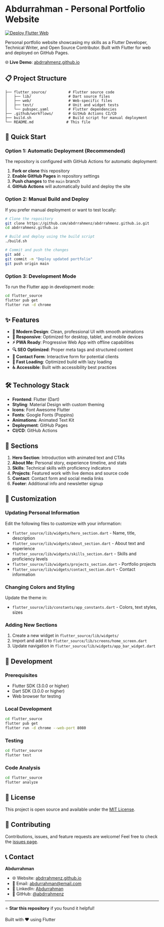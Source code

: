 # Abdurrahman - Personal Portfolio Website

[![Deploy Flutter Web](https://github.com/abdrrahmenz/abdrrahmenz.github.io/actions/workflows/deploy.yml/badge.svg)](https://github.com/abdrrahmenz/abdrrahmenz.github.io/actions/workflows/deploy.yml)

Personal portfolio website showcasing my skills as a Flutter Developer, Technical Writer, and Open Source Contributor. Built with Flutter for web and deployed on GitHub Pages.

🌐 **Live Demo**: [abdrrahmenz.github.io](https://abdrrahmenz.github.io)

## 📋 Project Structure

```
├── flutter_source/          # Flutter source code
│   ├── lib/                 # Dart source files
│   ├── web/                 # Web-specific files
│   ├── test/                # Unit and widget tests
│   └── pubspec.yaml         # Flutter dependencies
├── .github/workflows/       # GitHub Actions CI/CD
├── build.sh                 # Build script for manual deployment
└── README.md               # This file
```

## 🚀 Quick Start

### Option 1: Automatic Deployment (Recommended)

The repository is configured with GitHub Actions for automatic deployment:

1. **Fork or clone** this repository
2. **Enable GitHub Pages** in repository settings
3. **Push changes** to the `main` branch
4. **GitHub Actions** will automatically build and deploy the site

### Option 2: Manual Build and Deploy

If you prefer manual deployment or want to test locally:

```bash
# Clone the repository
git clone https://github.com/abdrrahmenz/abdrrahmenz.github.io.git
cd abdrrahmenz.github.io

# Build and deploy using the build script
./build.sh

# Commit and push the changes
git add .
git commit -m "Deploy updated portfolio"
git push origin main
```

### Option 3: Development Mode

To run the Flutter app in development mode:

```bash
cd flutter_source
flutter pub get
flutter run -d chrome
```

## ✨ Features

- **🎨 Modern Design**: Clean, professional UI with smooth animations
- **📱 Responsive**: Optimized for desktop, tablet, and mobile devices
- **⚡ PWA Ready**: Progressive Web App with offline capabilities
- **🔍 SEO Optimized**: Proper meta tags and structured content
- **📧 Contact Form**: Interactive form for potential clients
- **🚀 Fast Loading**: Optimized build with lazy loading
- **♿ Accessible**: Built with accessibility best practices

## 🛠️ Technology Stack

- **Frontend**: Flutter (Dart)
- **Styling**: Material Design with custom theming
- **Icons**: Font Awesome Flutter
- **Fonts**: Google Fonts (Poppins)
- **Animations**: Animated Text Kit
- **Deployment**: GitHub Pages
- **CI/CD**: GitHub Actions

## 📱 Sections

1. **Hero Section**: Introduction with animated text and CTAs
2. **About Me**: Personal story, experience timeline, and stats
3. **Skills**: Technical skills with proficiency indicators
4. **Projects**: Featured work with live demos and source code
5. **Contact**: Contact form and social media links
6. **Footer**: Additional info and newsletter signup

## 🎨 Customization

### Updating Personal Information

Edit the following files to customize with your information:

- `flutter_source/lib/widgets/hero_section.dart` - Name, title, description
- `flutter_source/lib/widgets/about_section.dart` - About text and experience
- `flutter_source/lib/widgets/skills_section.dart` - Skills and proficiency levels
- `flutter_source/lib/widgets/projects_section.dart` - Portfolio projects
- `flutter_source/lib/widgets/contact_section.dart` - Contact information

### Changing Colors and Styling

Update the theme in:
- `flutter_source/lib/constants/app_constants.dart` - Colors, text styles, sizes

### Adding New Sections

1. Create a new widget in `flutter_source/lib/widgets/`
2. Import and add it to `flutter_source/lib/screens/home_screen.dart`
3. Update navigation in `flutter_source/lib/widgets/app_bar_widget.dart`

## 🔧 Development

### Prerequisites

- Flutter SDK (3.0.0 or higher)
- Dart SDK (3.0.0 or higher)
- Web browser for testing

### Local Development

```bash
cd flutter_source
flutter pub get
flutter run -d chrome --web-port 8080
```

### Testing

```bash
cd flutter_source
flutter test
```

### Code Analysis

```bash
cd flutter_source
flutter analyze
```

## 📝 License

This project is open source and available under the [MIT License](LICENSE).

## 🤝 Contributing

Contributions, issues, and feature requests are welcome! Feel free to check the [issues page](https://github.com/abdrrahmenz/abdrrahmenz.github.io/issues).

## 📞 Contact

**Abdurrahman**
- 🌐 Website: [abdrrahmenz.github.io](https://abdrrahmenz.github.io)
- 📧 Email: abdurrahman@email.com
- 💼 LinkedIn: [Abdurrahman](https://linkedin.com/in/abdurrahman)
- 🐙 GitHub: [@abdrrahmenz](https://github.com/abdrrahmenz)

---

⭐ **Star this repository** if you found it helpful!

Built with ❤️ using Flutter